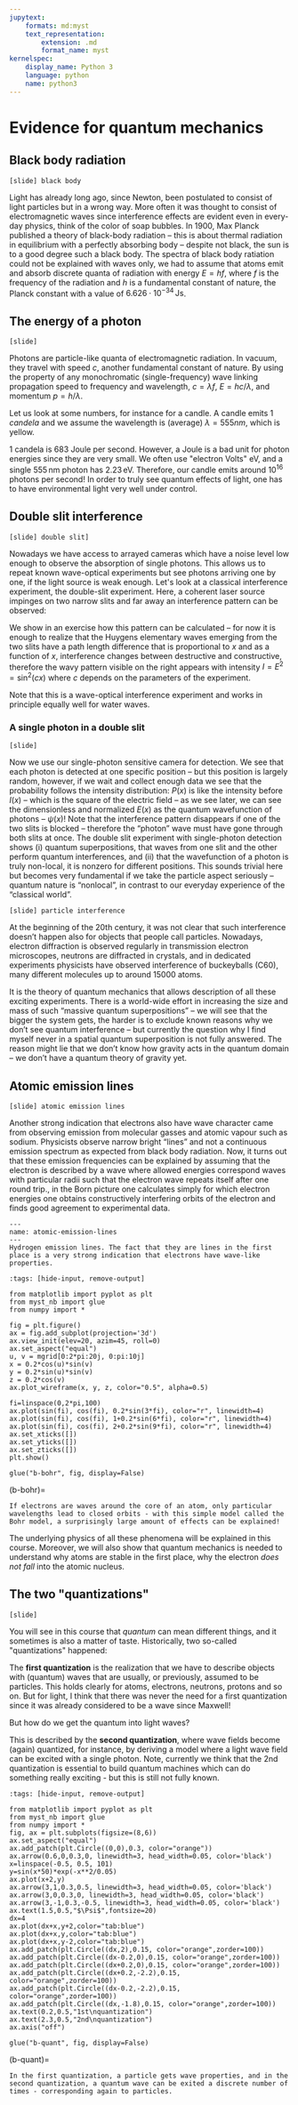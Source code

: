 ```yaml
---
jupytext:
    formats: md:myst
    text_representation:
        extension: .md
        format_name: myst
kernelspec:
    display_name: Python 3
    language: python
    name: python3
---
```


# Evidence for quantum mechanics


## Black body radiation

`[slide] black body`

Light has already long ago, since Newton, been postulated to consist of light particles but in a wrong way. More often it was thought to consist of electromagnetic waves since interference effects are evident even in every-day physics, think of the color of soap bubbles. In 1900, Max Planck published a theory of black-body radiation – this is about thermal radiation in equilibrium with a perfectly absorbing body – despite not black, the sun is to a good degree such a black body. The spectra of black body ratiation could not be explained with waves only, we had to assume that atoms emit and absorb discrete quanta of radiation with energy $E=hf$, where $f$ is the frequency of the radiation and $h$ is a fundamental constant of nature, the Planck constant with a value of $6.626\cdot 10^{-34}\,\mathrm{J s}$.

<!-- TODO: graph of planck spectrum. -->

## The energy of a photon
`[slide]`

Photons are particle-like quanta of electromagnetic radiation. In vacuum, they travel with speed $c$, another fundamental constant of nature. By using the property of any monochromatic (single-frequency) wave linking propagation speed to frequency and wavelength, $c=\lambda f$, $E=hc/\lambda$, and momentum $p=h/\lambda$. 

<!-- TODO: pic wave with c, lambda, frequency -->

Let us look at some numbers, for instance for a candle. A candle emits 1 *candela* and we assume the wavelength is (average) $\lambda=555nm$, which is yellow.

1 candela is 683 Joule per second. However, a Joule is a bad unit for photon energies since they are very small. We often use "electron Volts" $\mathrm{eV}$, and a single $555\,\mathrm{nm}$ photon has $2.23\,\mathrm{eV}$. Therefore, our candle emits around $10^{16}$ photons per second! In order to truly see quantum effects of light, one has to have environmental light very well under control.

## Double slit interference

`[slide] double slit]`

<!-- see Phillips fig. 1.2+1.3 -->

Nowadays we have access to arrayed cameras which have a noise level low enough to observe the absorption of single photons. This allows us to repeat known wave-optical experiments but see photons arriving one by one, if the light source is weak enough. 
Let's look at a classical interference experiment, the double-slit experiment. Here, a coherent laser source impinges on two narrow slits and far away an interference pattern can be observed:

<!-- TODO pic with interference pattern -->

We show in an exercise how this pattern can be calculated – for now it is enough to realize that the Huygens elementary waves emerging from the two slits have a path length difference that is proportional to $x$ and as a function of $x$, interference changes between destructive and constructive, therefore the wavy pattern visible on the right appears with intensity $I=E^2=\sin^2(c x)$ where $c$ depends on the parameters of the experiment.

Note that this is a wave-optical interference experiment and works in principle equally well for water waves.

### A single photon in a double slit

`[slide]`

Now we use our single-photon sensitive camera for detection. We see that each photon is detected at one specific position – but this position is largely random, however, if we wait and collect enough data we see that the probability follows the intensity distribution: $P(x)$ is like the intensity before $I(x)$ – which is the square of the electric field – as we see later, we can see the dimensionless and normalized $E(x)$ as the quantum wavefunction of photons – $\psi(x)$!
Note that the interference pattern disappears if one of the two slits is blocked – therefore the “photon” wave must have gone through both slits at once.
The double slit experiment with single-photon detection shows (i) quantum superpositions, that waves from one slit and the other perform quantum interferences, and (ii) that the wavefunction of a photon is truly non-local, it is nonzero for different positions. This sounds trivial here but becomes very fundamental if we take the particle aspect seriously – quantum nature is “nonlocal”, in contrast to our everyday experience of the “classical world”.

<!-- TODO: pic with single photon camera -->

`[slide] particle interference`

At the beginning of the 20th century, it was not clear that such interference doesn’t happen also for objects that people call particles. Nowadays, electron diffraction is observed regularly in transmission electron microscopes, neutrons are diffracted in crystals, and in dedicated experiments physicists have observed interference of buckeyballs (C60), many different molecules up to around 15000 atoms. 

<!-- [some pics from Aspelmeyer & Hornberger, Nat. Phys. 14, 271 (2014)].  -->

It is the theory of quantum mechanics that allows description of all these exciting experiments. There is a world-wide effort in increasing the size and mass of such “massive quantum superpositions” – we will see that the bigger the system gets, the harder is to exclude known reasons why we don’t see quantum interference – but currently the question why I find myself never in a spatial quantum superposition is not fully answered. The reason might lie that we don’t know how gravity acts in the quantum domain – we don’t have a quantum theory of gravity yet.

<!-- TODO: pics -->

## Atomic emission lines

`[slide] atomic emission lines`

Another strong indication that electrons also have wave character came from observing emission from molecular gasses and atomic vapour such as sodium. Physicists observe narrow bright “lines” and not a continuous emission spectrum as expected from black body radiation. Now, it turns out that these emission frequencies can be explained by assuming that the electron is described by a wave where allowed energies correspond waves with particular radii such that the electron wave repeats itself after one round trip., in the Born picture one calculates simply for which electron energies one obtains constructively interfering orbits of the electron and finds good agreement to experimental data.

```{figure} figures/basics/atomic-emission-lines.png
---
name: atomic-emission-lines
---
Hydrogen emission lines. The fact that they are lines in the first place is a very strong indication that electrons have wave-like properties.
```
<!-- TODO: figure from ph fig1.5 -->


```{code-cell} ipython3
:tags: [hide-input, remove-output]

from matplotlib import pyplot as plt
from myst_nb import glue
from numpy import *

fig = plt.figure()
ax = fig.add_subplot(projection='3d')
ax.view_init(elev=20, azim=45, roll=0)
ax.set_aspect("equal")
u, v = mgrid[0:2*pi:20j, 0:pi:10j]
x = 0.2*cos(u)*sin(v)
y = 0.2*sin(u)*sin(v)
z = 0.2*cos(v)
ax.plot_wireframe(x, y, z, color="0.5", alpha=0.5)

fi=linspace(0,2*pi,100)
ax.plot(sin(fi), cos(fi), 0.2*sin(3*fi), color="r", linewidth=4)
ax.plot(sin(fi), cos(fi), 1+0.2*sin(6*fi), color="r", linewidth=4)
ax.plot(sin(fi), cos(fi), 2+0.2*sin(9*fi), color="r", linewidth=4)
ax.set_xticks([])
ax.set_yticks([])
ax.set_zticks([])
plt.show()

glue("b-bohr", fig, display=False)
```

(b-bohr)=
```{glue:figure} b-bohr
If electrons are waves around the core of an atom, only particular wavelengths lead to closed orbits - with this simple model called the Bohr model, a surprisingly large amount of effects can be explained!
```

The underlying physics of all these phenomena will be explained in this course. Moreover, we will also show that quantum mechanics is needed to understand why atoms are stable in the first place, why the electron *does not fall* into the atomic nucleus.

## The two "quantizations"

`[slide]`

You will see in this course that *quantum* can mean different things, and it sometimes is also a matter of taste. Historically, two so-called "quantizations" happened:

The **first quantization** is the realization that we have to describe objects with (quantum) waves that are usually, or previously, assumed to be particles. This holds clearly for atoms, electrons, neutrons, protons and so on. But for light, I think that there was never the need for a first quantization since it was already considered to be a wave since Maxwell! 

But how do we get the quantum into light waves?

This is described by the **second quantization**, where wave fields become (again) quantized, for instance, by deriving a model where a light wave field can be excited with a single photon. Note, currently we think that the 2nd quantization is essential to build quantum machines which can do something really exciting - but this is still not fully known.

```{code-cell} ipython3
:tags: [hide-input, remove-output]

from matplotlib import pyplot as plt
from myst_nb import glue
from numpy import *
fig, ax = plt.subplots(figsize=(8,6))
ax.set_aspect("equal")
ax.add_patch(plt.Circle((0,0),0.3, color="orange"))
ax.arrow(0.6,0,0.3,0, linewidth=3, head_width=0.05, color='black')
x=linspace(-0.5, 0.5, 101)
y=sin(x*50)*exp(-x**2/0.05)
ax.plot(x+2,y)
ax.arrow(3,1,0.3,0.5, linewidth=3, head_width=0.05, color='black')
ax.arrow(3,0,0.3,0, linewidth=3, head_width=0.05, color='black')
ax.arrow(3,-1,0.3,-0.5, linewidth=3, head_width=0.05, color='black')
ax.text(1.5,0.5,"$\Psi$",fontsize=20)
dx=4
ax.plot(dx+x,y+2,color="tab:blue")
ax.plot(dx+x,y,color="tab:blue")
ax.plot(dx+x,y-2,color="tab:blue")
ax.add_patch(plt.Circle((dx,2),0.15, color="orange",zorder=100))
ax.add_patch(plt.Circle((dx-0.2,0),0.15, color="orange",zorder=100))
ax.add_patch(plt.Circle((dx+0.2,0),0.15, color="orange",zorder=100))
ax.add_patch(plt.Circle((dx+0.2,-2.2),0.15, color="orange",zorder=100))
ax.add_patch(plt.Circle((dx-0.2,-2.2),0.15, color="orange",zorder=100))
ax.add_patch(plt.Circle((dx,-1.8),0.15, color="orange",zorder=100))
ax.text(0.2,0.5,"1st\nquantization")
ax.text(2.3,0.5,"2nd\nquantization")
ax.axis("off")

glue("b-quant", fig, display=False)
```

(b-quant)=
```{glue:figure} b-quant
In the first quantization, a particle gets wave properties, and in the second quantization, a quantum wave can be exited a discrete number of times - corresponding again to particles.
```



